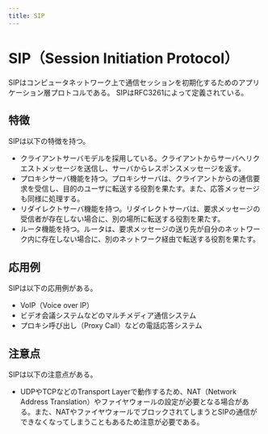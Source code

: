 ```yaml
---
title: SIP
---
```



# SIP（Session Initiation Protocol）
SIPはコンピュータネットワーク上で通信セッションを初期化するためのアプリケーション層プロトコルである。
SIPはRFC3261によって定義されている。
## 特徴
SIPは以下の特徴を持つ。
- クライアントサーバモデルを採用している。クライアントからサーバへリクエストメッセージを送信し、サーバからレスポンスメッセージを返す。
- プロキシサーバ機能を持つ。プロキシサーバは、クライアントからの通信要求を受信し、目的のユーザに転送する役割を果たす。また、応答メッセージも同様に処理する。
- リダイレクトサーバ機能を持つ。リダイレクトサーバは、要求メッセージの受信者が存在しない場合に、別の場所に転送する役割を果たす。
- ルータ機能を持つ。ルータは、要求メッセージの送り先が自分のネットワーク内に存在しない場合に、別のネットワーク経由で転送する役割を果たす。
## 応用例
SIPは以下の応用例がある。
- VoIP（Voice over IP）
- ビデオ会議システムなどのマルチメディア通信システム
- プロキシ呼び出し（Proxy Call）などの電話応答システム
## 注意点
SIPは以下の注意点がある。
- UDPやTCPなどのTransport Layerで動作するため、NAT（Network Address Translation）やファイヤウォールの設定が必要となる場合がある。また、NATやファイヤウォールでブロックされてしまうとSIPの通信ができなくなってしまうこともあるため注意が必要である。